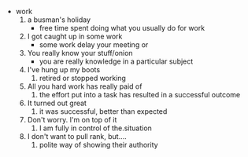 - work
	1. a busman's holiday
		- free time spent doing what you usually do for work
	2. I got caught up in some work
		- some work delay your meeting or 
	3. You really know your stuff/onion
		- you are really knowledge in a particular subject
	4. I've hung up my boots
		1. retired or stopped working
	5. All you hard work has really paid of
		1. the effort put into a task has resulted in a successful outcome
	6. It turned out great
		1. it was successful, better than expected
	7. Don't worry. I'm on top of it
		1. I am fully in control of  the.situation
	8. I don't want to pull rank, but....
		1. polite way of showing their authority
